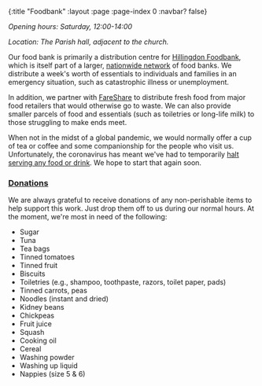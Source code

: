 {:title "Foodbank"
 :layout :page
 :page-index 0
 :navbar? false}

*Opening hours: Saturday, 12:00-14:00*

*Location: The Parish hall, adjacent to the church.*

Our food bank is primarily a distribution centre for [Hillingdon Foodbank](https://hillingdon.foodbank.org.uk/), which is itself part of a larger, [nationwide network](https://www.trusselltrust.org/) of food banks. We distribute a week's worth of essentials to individuals and families in an emergency situation, such as catastrophic illness or unemployment.

In addition, we partner with [FareShare](https://fareshare.org.uk/) to distribute fresh food from major food retailers that would otherwise go to waste. We can also provide smaller parcels of food and essentials (such as toiletries or long-life milk) to those struggling to make ends meet.

When not in the midst of a global pandemic, we would normally offer a cup of tea or coffee and some companionship for the people who visit us. Unfortunately, the coronavirus has meant we've had to temporarily [halt serving any food or drink](../../posts-output/2020-03-21-foodbank-changes/). We hope to start that again soon.

### [Donations](#donations)

We are always grateful to receive donations of any non-perishable items to help support this work. Just drop them off to us during our normal hours. At the moment, we're most in need of the following:

 * Sugar
 * Tuna
 * Tea bags
 * Tinned tomatoes
 * Tinned fruit
 * Biscuits
 * Toiletries (e.g., shampoo, toothpaste, razors, toilet paper, pads)
 * Tinned carrots, peas
 * Noodles (instant and dried)
 * Kidney beans
 * Chickpeas
 * Fruit juice
 * Squash
 * Cooking oil
 * Cereal
 * Washing powder
 * Washing up liquid
 * Nappies (size 5 & 6)
